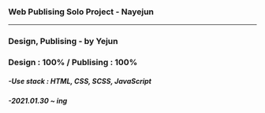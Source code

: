 ﻿ ### Web Publising Solo Project - Nayejun 
  ------------------------------------------------------
 <h3> Design, Publising - by Yejun</h3>
<h3> Design : 100% / Publising : 100%</h3>
<h5>-Use stack : HTML, CSS, SCSS, JavaScript</h5>
<h5>-2021.01.30 ~ ing</h5>
